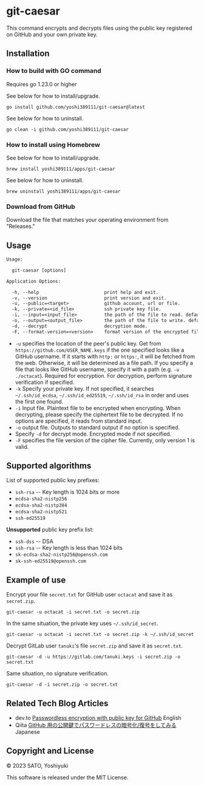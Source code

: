 # git-caesar

This command encrypts and decrypts files using the public key registered on GitHub and your own private key.

## Installation

### How to build with GO command

Requires go 1.23.0 or higher

See below for how to install/upgrade.

```shell
go install github.com/yoshi389111/git-caesar@latest
```

See below for how to uninstall.

```shell
go clean -i github.com/yoshi389111/git-caesar
```

### How to install using Homebrew

See below for how to install/upgrade.

```shell
brew install yoshi389111/apps/git-caesar
```

See below for how to uninstall.

```shell
brew uninstall yoshi389111/apps/git-caesar
```

### Download from GitHub

Download the file that matches your operating environment from "Releases."

## Usage

```txt
Usage:

  git-caesar [options]

Application Options:

  -h, --help                        print help and exit.
  -v, --version                     print version and exit.
  -u, --public=<target>             github account, url or file.
  -k, --private=<id_file>           ssh private key file.
  -i, --input=<input_file>          the path of the file to read. default: stdin
  -o, --output=<output_file>        the path of the file to write. default: stdout
  -d, --decrypt                     decryption mode.
  -F, --format-version=<version>    format version of the encrypted file. (default: 1)
```

* `-u` specifies the location of the peer's public key. Get from `https://github.com/USER_NAME.keys` if the one specified looks like a GitHub username. If it starts with `http:` or `https:`, it will be fetched from the web. Otherwise, it will be determined as a file path. If you specify a file that looks like GitHub username, specify it with a path (e.g. `-u ./octacat`). Required for encryption. For decryption, perform signature verification if specified.
* `-k` Specify your private key. If not specified, it searches `~/.ssh/id_ecdsa`, `~/.ssh/id_ed25519`, `~/.ssh/id_rsa` in order and uses the first one found.
* `-i` Input file. Plaintext file to be encrypted when encrypting. When decrypting, please specify the ciphertext file to be decrypted. If no options are specified, it reads from standard input.
* `-o` output file. Outputs to standard output if no option is specified.
* Specify `-d` for decrypt mode. Encrypted mode if not specified.
* `-F` specifies the file version of the cipher file. Currently, only version 1 is valid.

## Supported algorithms

List of supported public key prefixes:

* `ssh-rsa` -- Key length is 1024 bits or more
* `ecdsa-sha2-nistp256`
* `ecdsa-sha2-nistp384`
* `ecdsa-sha2-nistp521`
* `ssh-ed25519`

**Unsupported** public key prefix list:

* `ssh-dss` -- DSA
* `ssh-rsa` -- Key length is less than 1024 bits
* `sk-ecdsa-sha2-nistp256@openssh.com`
* `sk-ssh-ed25519@openssh.com`

## Example of use

Encrypt your file `secret.txt` for GitHub user `octacat` and save it as `secret.zip`.

```shell
git-caesar -u octacat -i secret.txt -o secret.zip
```

In the same situation, the private key uses `~/.ssh/id_secret`.

```shell
git-caesar -u octacat -i secret.txt -o secret.zip -k ~/.ssh/id_secret
```

Decrypt GitLab user `tanuki`'s file `secret.zip` and save it as `secret.txt`.

```shell
git-caesar -d -u https://gitlab.com/tanuki.keys -i secret.zip -o secret.txt
```

Same situation, no signature verification.

```shell
git-caesar -d -i secret.zip -o secret.txt
```

## Related Tech Blog Articles

* dev.to [Passwordless encryption with public key for GitHub](https://dev.to/yoshi389111/passwordless-encryption-with-public-key-for-github-kb6) English
* Qiita [GitHub 用の公開鍵でパスワードレスの暗号化/復号をしてみる](https://qiita.com/yoshi389111/items/238908e1933a8a4018c6) Japanese

## Copyright and License

&copy; 2023 SATO, Yoshiyuki

This software is released under the MIT License.
